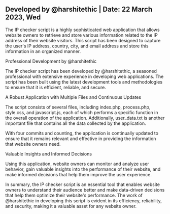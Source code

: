 <h2>Developed by @harshitethic | Date: 22 March 2023, Wed</h2>

<p>The IP checker script is a highly sophisticated web application that allows website owners to retrieve and store various information related to the IP address of their website visitors. This script has been designed to capture the user's IP address, country, city, and email address and store this information in an organized manner.</p>

<p>Professional Development by @harshitethic</p>

<p>The IP checker script has been developed by @harshitethic, a seasoned professional with extensive experience in developing web applications. The script has been built using the latest development tools and methodologies to ensure that it is efficient, reliable, and secure.</p>

<p>A Robust Application with Multiple Files and Continuous Updates</p>

<p>The script consists of several files, including index.php, process.php, style.css, and javascript.js, each of which performs a specific function in the overall operation of the application. Additionally, user_data.txt is another important file that contains all the data collected by the application.</p>

<p>With four commits and counting, the application is continually updated to ensure that it remains relevant and effective in providing the information that website owners need.</p>

<p>Valuable Insights and Informed Decisions</p>

<p>Using this application, website owners can monitor and analyze user behavior, gain valuable insights into the performance of their website, and make informed decisions that help them improve the user experience.</p>

<p>In summary, the IP checker script is an essential tool that enables website owners to understand their audience better and make data-driven decisions that help them optimize their website's performance. The work of @harshitethic in developing this script is evident in its efficiency, reliability, and security, making it a valuable asset for any website owner.</p>
